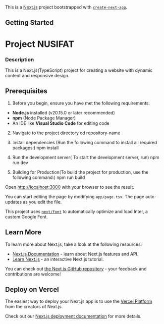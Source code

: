 This is a [Next.js](https://nextjs.org/) project bootstrapped with [`create-next-app`](https://github.com/vercel/next.js/tree/canary/packages/create-next-app).

## Getting Started

# Project NUSIFAT

### Description

This is a Next.js(TypeScript) project for creating a website with dynamic content and responsive design.

## Prerequisites

1. Before you begin, ensure you have met the following requirements:

- **Node.js** installed (v20.15.0 or later recommended)
- **npm** (Node Package Manager)
- An IDE like **Visual Studio Code** for editing code

2. Navigate to the project directory
   cd repository-name

3. Install dependencies (Run the following command to install all required packages:)
   npm install

4. Run the development server( To start the development server, run)
   npm run dev

5. Building for Production(To build the project for production, use the following command:)
   npm run build

Open [http://localhost:3000](http://localhost:3000) with your browser to see the result.

You can start editing the page by modifying `app/page.tsx`. The page auto-updates as you edit the file.

This project uses [`next/font`](https://nextjs.org/docs/basic-features/font-optimization) to automatically optimize and load Inter, a custom Google Font.

## Learn More

To learn more about Next.js, take a look at the following resources:

- [Next.js Documentation](https://nextjs.org/docs) - learn about Next.js features and API.
- [Learn Next.js](https://nextjs.org/learn) - an interactive Next.js tutorial.

You can check out [the Next.js GitHub repository](https://github.com/vercel/next.js/) - your feedback and contributions are welcome!

## Deploy on Vercel

The easiest way to deploy your Next.js app is to use the [Vercel Platform](https://vercel.com/new?utm_medium=default-template&filter=next.js&utm_source=create-next-app&utm_campaign=create-next-app-readme) from the creators of Next.js.

Check out our [Next.js deployment documentation](https://nextjs.org/docs/deployment) for more details.
